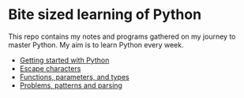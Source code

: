 # Bite sized learning of Python

This repo contains my notes and programs gathered on my journey to master Python. My aim is to learn
Python every week.


- [Getting started with Python](posts/001-getting-started-with-python.md/)
- [Escape characters](posts/002-escape-characters.md)
- [Functions, parameters, and types](posts/003-functions-parameters-and-types.md)
- [Problems, patterns and parsing](posts/004-problems-patterns-and-parsing.md)



